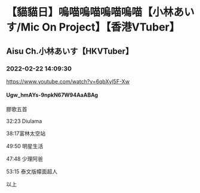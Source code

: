 # 【貓貓日】嗚喵嗚喵嗚喵嗚喵【小林あいす/Mic On Project】【香港VTuber】
## Aisu Ch.小林あいす【HKVTuber】
### 2022-02-22 14:09:30
https://www.youtube.com/watch?v=6qbXyl5F-Xw
#### Ugw_hmAYs-9npkN67W94AaABAg
膠歌五首

32:23 Diulama

38:17富林太空站

49:50 明星生活

47:48 少理阿爸

53:15 泰文版幪面超人

以上


